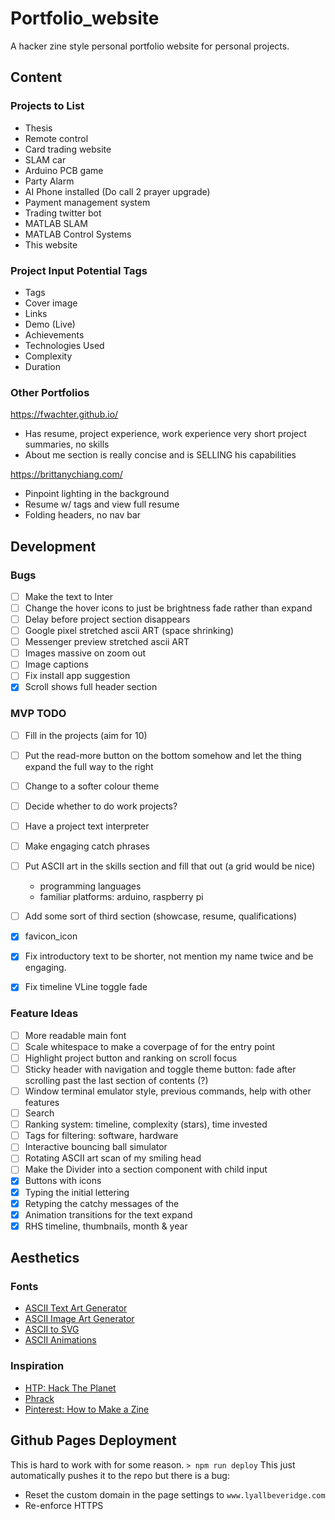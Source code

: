 # Portfolio_website

A hacker zine style personal portfolio website for personal projects.

## Content


### Projects to List
- Thesis
- Remote control
- Card trading website
- SLAM car
- Arduino PCB game
- Party Alarm
- AI Phone installed (Do call 2 prayer upgrade)
- Payment management system
- Trading twitter bot
- MATLAB SLAM
- MATLAB Control Systems
- This website


### Project Input Potential Tags
- Tags
- Cover image
- Links
- Demo (Live)
- Achievements
- Technologies Used
- Complexity
- Duration

### Other Portfolios
https://fwachter.github.io/
- Has resume, project experience, work experience very short project summaries, no skills
- About me section is really concise and is SELLING his capabilities

https://brittanychiang.com/
- Pinpoint lighting in the background
- Resume w/ tags and view full resume
- Folding headers, no nav bar

## Development

### Bugs
- [ ] Make the text to Inter
- [ ] Change the hover icons to just be brightness fade rather than expand
- [ ] Delay before project section disappears
- [ ] Google pixel stretched ascii ART (space shrinking)
- [ ] Messenger preview stretched ascii ART
- [ ] Images massive on zoom out
- [ ] Image captions
- [ ] Fix install app suggestion
- [X] Scroll shows full header section

### MVP TODO
- [ ] Fill in the projects (aim for 10)
- [ ] Put the read-more button on the bottom somehow and let the thing expand the full way to the right
- [ ] Change to a softer colour theme
- [ ] Decide whether to do work projects?
- [ ] Have a project text interpreter
- [ ] Make engaging catch phrases
- [ ] Put ASCII art in the skills section and fill that out (a grid would be nice)
    - programming languages
    - familiar platforms: arduino, raspberry pi
- [ ] Add some sort of third section (showcase, resume, qualifications)
- [X] favicon_icon
- [X] Fix introductory text to be shorter, not mention my name twice and be engaging.
- [X] Fix timeline VLine toggle fade


### Feature Ideas
- [ ] More readable main font
- [ ] Scale whitespace to make a coverpage of for the entry point
- [ ] Highlight project button and ranking on scroll focus
- [ ] Sticky header with navigation and toggle theme button: fade after scrolling past the last section of contents (?)
- [ ] Window terminal emulator style, previous commands, help with other features
- [ ] Search
- [ ] Ranking system: timeline, complexity (stars), time invested
- [ ] Tags for filtering: software, hardware
- [ ] Interactive bouncing ball simulator
- [ ] Rotating ASCII art scan of my smiling head
- [ ] Make the Divider into a section component with child input
- [x] Buttons with icons
- [x] Typing the initial lettering
- [x] Retyping the catchy messages of the
- [x] Animation transitions for the text expand
- [x] RHS timeline, thumbnails, month & year

## Aesthetics
### Fonts

- [ASCII Text Art Generator](https://patorjk.com/software/taag/#p=display&f=ANSI%20Shadow&t=LB)
- [ASCII Image Art Generator](https://www.asciiart.eu/image-to-ascii)
- [ASCII to SVG](https://ivanceras.github.io/svgbob-editor/)
- [ASCII Animations](https://ascii.co.uk/animated)

### Inspiration

- [HTP: Hack The Planet](https://www.exploit-db.com/papers/25306)
- [Phrack](http://www.phrack.org/)
- [Pinterest: How to Make a Zine](https://www.pinterest.com.au/pin/37576978132730528/)

## Github Pages Deployment

This is hard to work with for some reason.
`> npm run deploy`
This just automatically pushes it to the repo but there is a bug:
- Reset the custom domain in the page settings to `www.lyallbeveridge.com`
- Re-enforce HTTPS

